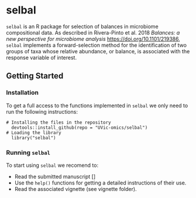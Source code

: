 # selbal


 `selbal` is an R package for selection of balances in microbiome compositional data. As described in Rivera-Pinto et al. 2018 _Balances:  a new perspective for microbiome analysis_ https://doi.org/10.1101/219386, `selbal` implements a forward-selection method for the identification of two groups of taxa whose relative abundance, or balance, is associated with the response variable of interest.

## Getting Started


### Installation

To get a full access to the functions implemented in `selbal` we only need to run 
the following instructions:

```
# Installing the files in the repository
  devtools::install_github(repo = "UVic-omics/selbal")
# Loading the library
  library("selbal")
```

### Running `selbal`

To start using `selbal` we recomend to:

- Read the submitted manuscript []
- Use the `help()` functions for getting a detailed instructions of their
  use.
- Read the associated vignette (see vignette folder).






